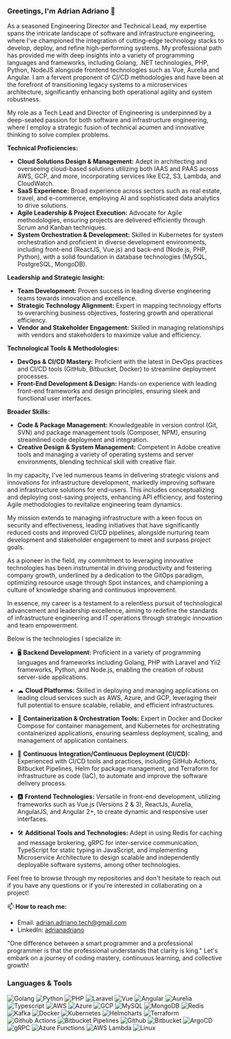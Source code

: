 ### Greetings, I'm Adrian Adriano 👋

As a seasoned Engineering Director and Technical Lead, my expertise spans the intricate landscape of software and infrastructure engineering, where I've championed the integration of cutting-edge technology stacks to develop, deploy, and refine high-performing systems. My professional path has provided me with deep insights into a variety of programming languages and frameworks, including Golang, .NET technologies, PHP, Python, NodeJS alongside frontend technologies such as Vue, Aurelia and Angular. I am a fervent proponent of CI/CD methodologies and have been at the forefront of transitioning legacy systems to a microservices architecture, significantly enhancing both operational agility and system robustness.

My role as a Tech Lead and Director of Engineering is underpinned by a deep-seated passion for both software and infrastructure engineering, where I employ a strategic fusion of technical acumen and innovative thinking to solve complex problems.

**Technical Proficiencies:**

- **Cloud Solutions Design & Management:** Adept in architecting and overseeing cloud-based solutions utilizing both IAAS and PAAS across AWS, GCP, and more, incorporating services like EC2, S3, Lambda, and CloudWatch.
- **SaaS Experience:** Broad experience across sectors such as real estate, travel, and e-commerce, employing AI and sophisticated data analytics to drive solutions.
- **Agile Leadership & Project Execution:** Advocate for Agile methodologies, ensuring projects are delivered efficiently through Scrum and Kanban techniques.
- **System Orchestration & Development:** Skilled in Kubernetes for system orchestration and proficient in diverse development environments, including front-end (ReactJS, Vue.js) and back-end (Node.js, PHP, Python), with a solid foundation in database technologies (MySQL, PostgreSQL, MongoDB).

**Leadership and Strategic Insight:**

- **Team Development:** Proven success in leading diverse engineering teams towards innovation and excellence.
- **Strategic Technology Alignment:** Expert in mapping technology efforts to overarching business objectives, fostering growth and operational efficiency.
- **Vendor and Stakeholder Engagement:** Skilled in managing relationships with vendors and stakeholders to maximize value and efficiency.

**Technological Tools & Methodologies:**

- **DevOps & CI/CD Mastery:** Proficient with the latest in DevOps practices and CI/CD tools (GitHub, Bitbucket, Docker) to streamline deployment processes.
- **Front-End Development & Design:** Hands-on experience with leading front-end frameworks and design principles, ensuring sleek and functional user interfaces.

**Broader Skills:**

- **Code & Package Management:** Knowledgeable in version control (Git, SVN) and package management tools (Composer, NPM), ensuring streamlined code deployment and integration.
- **Creative Design & System Management:** Competent in Adobe creative tools and managing a variety of operating systems and server environments, blending technical skill with creative flair.

In my capacity, I've led numerous teams in delivering strategic visions and innovations for infrastructure development, markedly improving software and infrastructure solutions for end-users. This includes conceptualizing and deploying cost-saving projects, enhancing API efficiency, and fostering Agile methodologies to revitalize engineering team dynamics.

My mission extends to managing infrastructure with a keen focus on security and effectiveness, leading initiatives that have significantly reduced costs and improved CI/CD pipelines, alongside nurturing team development and stakeholder engagement to meet and surpass project goals.

As a pioneer in the field, my commitment to leveraging innovative technologies has been instrumental in driving productivity and fostering company growth, underlined by a dedication to the GitOps paradigm, optimizing resource usage through Spot instances, and championing a culture of knowledge sharing and continuous improvement.

In essence, my career is a testament to a relentless pursuit of technological advancement and leadership excellence, aiming to redefine the standards of infrastructure engineering and IT operations through strategic innovation and team empowerment.

Below is the technologies I specialize in:

- 🖥 **Backend Development:** Proficient in a variety of programming languages and frameworks including Golang, PHP with Laravel and Yii2 frameworks, Python, and Node.js, enabling the creation of robust server-side applications.
  
- ☁ **Cloud Platforms:** Skilled in deploying and managing applications on leading cloud services such as AWS, Azure, and GCP, leveraging their full potential to ensure scalable, reliable, and efficient infrastructures.

- 🐳 **Containerization & Orchestration Tools:** Expert in Docker and Docker Compose for container management, and Kubernetes for orchestrating containerized applications, ensuring seamless deployment, scaling, and management of application containers.

- 🔄 **Continuous Integration/Continuous Deployment (CI/CD):** Experienced with CI/CD tools and practices, including GitHub Actions, Bitbucket Pipelines, Helm for package management, and Terraform for infrastructure as code (IaC), to automate and improve the software delivery process.

- 🅰 **Frontend Technologies:** Versatile in front-end development, utilizing frameworks such as Vue.js (Versions 2 & 3), ReactJs, Aurelia, AngularJS, and Angular 2+, to create dynamic and responsive user interfaces.

- 🛠 **Additional Tools and Technologies:** Adept in using Redis for caching and message brokering, gRPC for inter-service communication, TypeScript for static typing in JavaScript, and implementing Microservice Architecture to design scalable and independently deployable software systems, among other technologies.

Feel free to browse through my repositories and don't hesitate to reach out if you have any questions or if you're interested in collaborating on a project!

📫 **How to reach me:**
- Email: [adrian.adriano.tech@gmail.com](mailto:adrian.adriano.tech@gmail.com)
- LinkedIn: [adrianadriano](https://www.linkedin.com/in/adrian-adriano-aa732480/)

"One difference between a smart programmer and a professional programmer is that the
professional understands that clarity is king."
Let's embark on a journey of coding mastery, continuous learning, and collective growth!

### Languages & Tools

![Golang](https://www.vectorlogo.zone/logos/golang/golang-ar21.svg)
![Python](https://www.vectorlogo.zone/logos/python/python-ar21.svg)
![PHP](https://www.vectorlogo.zone/logos/php/php-ar21.svg)
![Laravel](https://www.vectorlogo.zone/logos/laravel/laravel-ar21.svg)
![Vue](https://www.vectorlogo.zone/logos/vuejs/vuejs-ar21.svg)
![Angular](https://www.vectorlogo.zone/logos/angular/angular-ar21.svg)
![Aurelia](https://www.vectorlogo.zone/logos/aureliaio/aureliaio-ar21.svg)
![Typescript](https://www.vectorlogo.zone/logos/typescriptlang/typescriptlang-ar21.svg)
![AWS](https://www.vectorlogo.zone/logos/amazon_aws/amazon_aws-ar21.svg)
![Azure](https://www.vectorlogo.zone/logos/microsoft_azure/microsoft_azure-ar21.svg)
![GCP](https://www.vectorlogo.zone/logos/google_cloud/google_cloud-ar21.svg)
![MySQL](https://www.vectorlogo.zone/logos/mysql/mysql-horizontal.svg)
![MongoDB](https://www.vectorlogo.zone/logos/mongodb/mongodb-ar21.svg)
![Redis](https://www.vectorlogo.zone/logos/redis/redis-ar21.svg)
![Kafka](https://www.vectorlogo.zone/logos/apache_kafka/apache_kafka-ar21.svg)
![Docker](https://www.vectorlogo.zone/logos/docker/docker-ar21.svg)
![Kubernetes](https://www.vectorlogo.zone/logos/kubernetes/kubernetes-ar21.svg)
![Helmcharts](https://www.vectorlogo.zone/logos/helmsh/helmsh-ar21.svg)
![Terraform](https://www.vectorlogo.zone/logos/terraformio/terraformio-ar21.svg)
![Github Actions](https://techblog.asia-quest.jp/hubfs/TechBlog/202210-02github-thum.png)
![Bitbucket Pipelines](https://miro.medium.com/v2/resize:fit:1157/1*tq3p0Fxst1czDFpxgvb48Q.png)
![Github](https://www.vectorlogo.zone/logos/github/github-ar21.svg)
![Bitbucket](https://www.vectorlogo.zone/logos/bitbucket/bitbucket-official.svg)
![ArgoCD](https://www.vectorlogo.zone/logos/argoprojio/argoprojio-ar21.svg)
![gRPC](https://www.vectorlogo.zone/logos/grpcio/grpcio-ar21.svg)
![Azure Functions](https://www.vectorlogo.zone/logos/azurefunctions/azurefunctions-ar21.svg)
![AWS Lambda](https://www.vectorlogo.zone/logos/amazon_awslambda/amazon_awslambda-ar21.svg)
![Linux](https://www.vectorlogo.zone/logos/linux/linux-ar21.svg)
